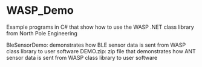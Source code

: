 # WASP_Demo
Example programs in C# that show how to use the WASP .NET class library from North Pole Engineering


BleSensorDemo: demonstrates how BLE sensor data is sent from WASP class library to user software
DEMO.zip: zip file that demonstrates how ANT sensor data is sent from WASP class library to user software
